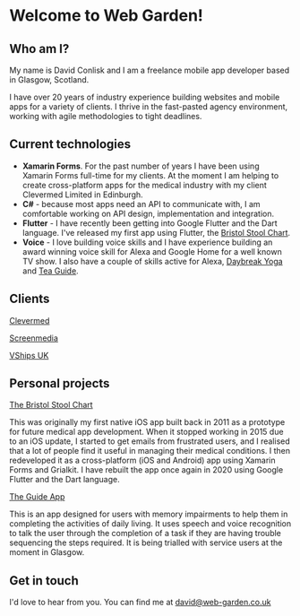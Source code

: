 # Welcome to Web Garden!

## Who am I?

My name is David Conlisk and I am a freelance mobile app developer based in Glasgow, Scotland.

I have over 20 years of industry experience building websites and mobile apps for a variety of clients. I thrive in the fast-pasted agency environment, working with agile methodologies to tight deadlines.

## Current technologies
- **Xamarin Forms**. For the past number of years I have been using Xamarin Forms full-time for my clients. At the moment I am helping to create cross-platform apps for the medical industry with my client Clevermed Limited in Edinburgh. 
- **C#** - because most apps need an API to communicate with, I am comfortable working on API design, implementation and integration.
- **Flutter** - I have recently been getting into Google Flutter and the Dart language. I've released my first app using Flutter, the <a href="https://bristolstoolchart.net" target="_blank">Bristol Stool Chart</a>.
- **Voice** - I love building voice skills and I have experience building an award winning voice skill for Alexa and Google Home for a well known TV show. I also have a couple of skills active for Alexa, <a href="https://www.amazon.co.uk/Web-Garden-Limited-Daybreak-Yoga/dp/B079542ZNV/ref=sr_1_1?dchild=1&keywords=web+garden+limited&qid=1593259714&s=digital-skills&sr=1-1" target="_blank">Daybreak Yoga</a> and <a href="https://www.amazon.co.uk/Web-Garden-Limited-Tea-Guide/dp/B076JGKSLJ/ref=sr_1_2?dchild=1&keywords=web+garden+limited&qid=1593259776&s=digital-skills&sr=1-2" target="_blank">Tea Guide</a>.

## Clients
<a href="https://www.clevermed.com/" target="_blank">Clevermed</a>

<a href="https://www.screenmedia.co.uk/" target="_blank">Screenmedia</a>

<a href="http://www.vcrew.com/offices/united-kingdom/" target="_blank">VShips UK</a>

## Personal projects
<a href="https://bristolstoolchart.net" target="_blank">The Bristol Stool Chart</a>

This was originally my first native iOS app built back in 2011 as a prototype for future medical app development. When it stopped working in 2015 due to an iOS update, I started to get emails from frustrated users, and I realised that a lot of people find it useful in managing their medical conditions. I then redeveloped it as a cross-platform (iOS and Android) app using Xamarin Forms and Grialkit. I have rebuilt the app once again in 2020 using Google Flutter and the Dart language.

<a href="https://guide-research.com" target="_blank">The Guide App</a>

This is an app designed for users with memory impairments to help them in completing the activities of daily living. It uses speech and voice recognition to talk the user through the completion of a task if they are having trouble sequencing the steps required. It is being trialled with service users at the moment in Glasgow.


## Get in touch
I'd love to hear from you. You can find me at [david@web-garden.co.uk](mailto:david@web-garden.co.uk)
